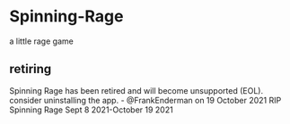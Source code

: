 # Spinning-Rage
a little rage game
## retiring
Spinning Rage has been retired and will become unsupported (EOL). consider uninstalling the app. - @FrankEnderman on 19 October 2021
RIP Spinning Rage Sept 8 2021-October 19 2021
